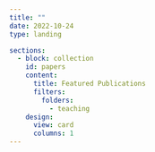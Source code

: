 ```yaml
---
title: ""
date: 2022-10-24
type: landing

sections:
  - block: collection
    id: papers
    content:
      title: Featured Publications
      filters:
        folders:
          - teaching
    design:
      view: card
      columns: 1
---
```


